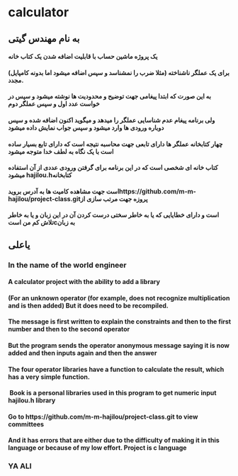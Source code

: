 # calculator
<h2>به نام مهندس گیتی</h2>
<h4>
یک پروژه ماشین حساب با قابلیت اضافه شدن یک کتاب خانه
</h4>
<h4>
(برای یک عملگر ناشناخته (مثلا ضرب را نمشناسد و سپس اضافه میشود
اما بدونه کامپایل مجدد.
</h4>
<h4>به این صورت که ابتدا پیغامی جهت توضیح و محدودیت  ها نوشته میشود و سپس در خواست عدد اول و سپس عملگر دوم</h4>
<h4> ولی برنامه پیغام عدم شناسایی  عملگر را میدهد و میگوید اکنون اضافه شده و سپس دوباره ورودی ها وارد میشود و سپس جواب نمایش داده میشود</h4>
<h4>
چهار کتابخانه عملگر ها دارای تابعی  جهت محاسبه نتیجه است که دارای تابع بسیار ساده است  با یک نگاه به لطف خدا متوجه میشود
</h4>
<h4>
 کتاب خانه ای شخصی است که در این برنامه برای گرفتن ورودی عددی از آن استفاده میشود  hajilou.hکتابخانه
</h4>
<h4> است جهت مشاهده کامیت ها به آدرس برویدhttps://github.com/m-m-hajilou/project-class.gitپروزه جهت مرتب سازی از </h4>
<h4>
است و دارای خطایایی که یا به خاطر سختی درست کردن آن در این زبان و یا به خاطر تلاش کم من استcبه زبان 
 </h4>

<h2> یاعلی</h2>

<h3>In the name of the world engineer</h3>
<h4>
A calculator project with the ability to add a library
</h4>
<h4>
(For an unknown operator (for example, does not recognize multiplication and is then added)
But it does need to be recompiled.
</h4>
<h4> The message is first written to explain the constraints and then to the first number and then to the second operator </h4>
<h4> But the program sends the operator anonymous message saying it is now added and then inputs again and then the answer </h4>
<h4>
The four operator libraries have a function to calculate the result, which has a very simple function.
</h4>
<h4>
 Book is a personal libraries used in this program to get numeric input hajilou.h library
</h4>
<h4> Go to https://github.com/m-m-hajilou/project-class.git to view committees </h4>
<h4>
And it has errors that are either due to the difficulty of making it in this language or because of my low effort.
Project is c language
  </h4>
<h3>YA ALI</h3>
